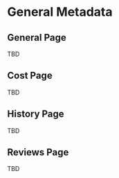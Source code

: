 # General Metadata

## General Page

TBD

## Cost Page

TBD

## History Page

TBD

## Reviews Page

TBD
